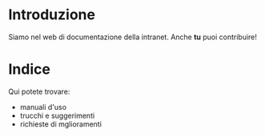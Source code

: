 # Introduzione #

Siamo nel web di documentazione della intranet. Anche **tu** puoi contribuire!


# Indice #

Qui potete trovare:
  * manuali d'uso
  * trucchi e suggerimenti
  * richieste di mglioramenti